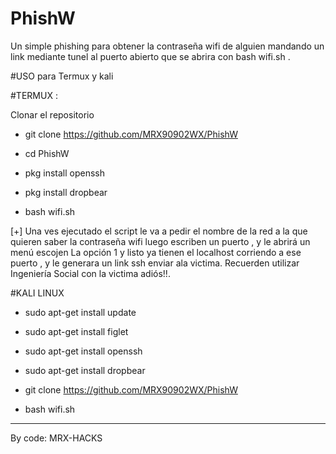 # PhishW
Un simple phishing para obtener la contraseña wifi de alguien mandando un link mediante tunel al puerto abierto que se abrira con bash wifi.sh .

#USO para Termux y kali

#TERMUX :

Clonar el repositorio

- git clone https://github.com/MRX90902WX/PhishW

- cd PhishW

- pkg install openssh

- pkg install dropbear 

- bash wifi.sh

[+] Una ves ejecutado el script le va a pedir el nombre
de la red a la que quieren saber la contraseña wifi
luego escriben un puerto , y le abrirá un menú escojen
La opción 1 y listo ya tienen el localhost
corriendo a ese puerto , y le generara un link ssh enviar ala victima.
Recuerden utilizar
Ingeniería Social con la victima adiós!!.
 
#KALI LINUX

- sudo apt-get install update

- sudo apt-get install figlet

- sudo apt-get install openssh

- sudo apt-get install dropbear

- git clone https://github.com/MRX90902WX/PhishW

- bash wifi.sh

*****

By code: MRX-HACKS



